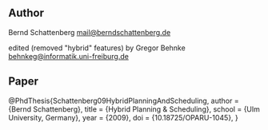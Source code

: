 ## Author
Bernd Schattenberg <mail@berndschattenberg.de>

edited (removed "hybrid" features) by Gregor Behnke <behnkeg@informatik.uni-freiburg.de>

## Paper

@PhdThesis{Schattenberg09HybridPlanningAndScheduling,
  author    = {Bernd Schattenberg},
  title     = {Hybrid Planning \& Scheduling},
  school    = {Ulm University, Germany},
  year      = {2009},
  doi       = {10.18725/OPARU-1045},
}
